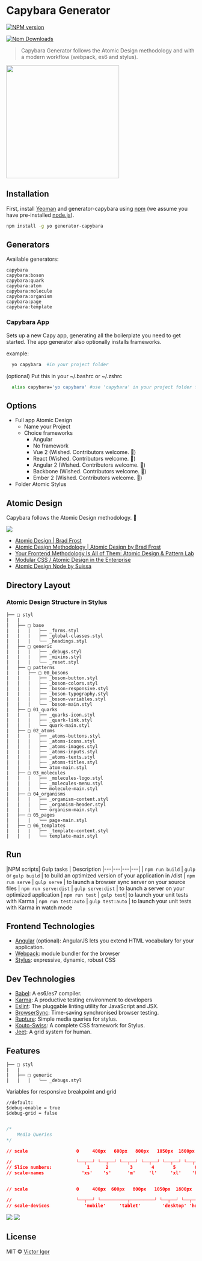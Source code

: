 # Capybara Generator 

[![NPM version][npm-image]][npm-url]

[![Npm Downloads](https://nodei.co/npm/generator-capybara.png?downloads=true&stars=true)](https://nodei.co/npm/generator-capybara.png?downloads=true&stars=true)

> Capybara Generator follows the Atomic Design methodology and with a modern workflow (webpack, es6 and stylus).

<img width="300"  src="https://media.giphy.com/media/pTX0wj6rPl7QA/giphy.gif"></img>

## Installation

First, install [Yeoman](http://yeoman.io) and generator-capybara using [npm](https://www.npmjs.com/) (we assume you have pre-installed [node.js](https://nodejs.org/)).

```bash
npm install -g yo generator-capybara
```

Generators
----------

Available generators:

    capybara
    capybara:boson
    capybara:quark
    capybara:atom
    capybara:molecule
    capybara:organism
    capybara:page
    capybara:template

### Capybara App
 
Sets up a new Capy app, generating all the boilerplate you need to get started. The app generator also optionally installs frameworks.

example:

```bash
  yo capybara  #in your project folder
```

(optional)
Put this in your ~/.bashrc or ~/.zshrc

```bash
  alias capybara='yo capybara' #use 'capybara' in your project folder for starting
```

Options
---------

- Full app Atomic Design
  - Name your Project
  - Choice frameworks
    - Angular 
    - No framework
    - Vue 2 (Wished. Contributors welcome. :star2:)
    - React (Wished. Contributors welcome. :star2:)
    - Angular 2 (Wished. Contributors welcome. :star2:)
    - Backbone (Wished. Contributors welcome. :star2:)
    - Ember 2 (Wished. Contributors welcome. :star2:)
- Folder Atomic Stylus


Atomic Design
---------------

Capybara follows the Atomic Design methodology. :small_orange_diamond:

![](https://www.phase2technology.com/wp-content/uploads/2014/02/icon-molecule.png)


- [Atomic Design | Brad Frost](http://bradfrost.com/blog/post/atomic-web-design/)
- [Atomic Design Methodology | Atomic Design by Brad Frost](http://atomicdesign.bradfrost.com/chapter-2/)
- [Your Frontend Methodology Is All of Them: Atomic Design & Pattern Lab](https://www.phase2technology.com/blog/your-frontend-methodology-is-all-of-them-atomic-design-patternlab/)
- [Modular CSS / Atomic Design in the Enterprise](https://cantina.co/modular-css-atomic-design-in-the-enterprise/)
- [Atomic Design Node by Suissa](https://github.com/Webschool-io/Node-Atomic-Design-Modelo-Padrao) 

Directory Layout
----------------

### Atomic Design Structure in Stylus

```
├── □ styl
|   |     
|   ├── □ base
|   |   |   ├── _forms.styl
|   |   |   ├── _global-classes.styl
|   |   |   └── _headings.styl
|   ├── □ generic
|   |   |   ├── _debugs.styl
|   |   |   ├── _mixins.styl
|   |   |   └── _reset.styl
|   ├── □ patterns                                   
|   |   ├── □ 00_bosons                        
|   |   |   ├── _boson-button.styl
|   |   |   ├── _boson-colors.styl
|   |   |   ├── _boson-responsive.styl
|   |   |   ├── _boson-typography.styl
|   |   |   ├── _boson-variables.styl
|   |   |   └──  boson-main.styl
|   ├── □ 01_quarks                        
|   |   |   ├── _quarks-icon.styl
|   |   |   ├── _quark-link.styl
|   |   |   └── quark-main.styl
|   ├── □ 02_atoms                        
|   |   |   ├── _atoms-buttons.styl
|   |   |   ├── _atoms-icons.styl
|   |   |   ├── _atoms-images.styl
|   |   |   ├── _atoms-inputs.styl
|   |   |   ├── _atoms-texts.styl
|   |   |   ├── _atoms-titles.styl
|   |   |   └── atom-main.styl
|   ├── □ 03_molecules                        
|   |   |   ├── _molecules-logo.styl
|   |   |   ├── _molecules-menu.styl
|   |   |   └── molecule-main.styl
|   ├── □ 04_organisms                        
|   |   |   ├── _organism-content.styl
|   |   |   ├── _organism-header.styl
|   |   |   └── organism-main.styl
|   ├── □ 05_pages                        
|   |   |   └── page-main.styl
|   ├── □ 06_templates                        
|   |   |   ├── _template-content.styl
|   |   |   └── template-main.styl
```

Run
-----

|NPM scripts| Gulp tasks | Description
|---|---|---|---|
| `npm run build` |  `gulp` or `gulp build` | to build an optimized version of your application in /dist
| `npm run serve` |  `gulp serve` | to launch a browser sync server on your source files
| `npm run serve:dist` | `gulp serve:dist` | to launch a server on your optimized application
| `npm run test` |  `gulp test`| to launch your unit tests with Karma
| `npm run test:auto`  | `gulp test:auto` | to launch your unit tests with Karma in watch mode

Frontend Technologies
---------------------
* [Angular](https://angularjs.org/) (optional): AngularJS lets you extend HTML vocabulary for your application.
* [Webpack](http://webpack.github.io/): module bundler for the browser
* [Stylus](http://stylus-lang.com/): expressive, dynamic, robust CSS

Dev Technologies
----------------

* [Babel](https://babeljs.io/): A es6/es7 compiler.
* [Karma](https://karma-runner.github.io): A productive testing environment to developers
* [Eslint](http://eslinbat.org/): The pluggable linting utility for JavaScript and JSX.
* [BrowserSync](https://www.browsersync.io/): Time-saving synchronised browser testing.
* [Rupture](https://github.com/jescalan/rupture): Simple media queries for stylus.
* [Kouto-Swiss](http://kouto-swiss.io/): A complete CSS framework for Stylus.
* [Jeet](http://jeet.gs/): A grid system for human.

Features
--------

```
├── □ styl
|   |     
|   ├── □ generic
|   |   |   └── _debugs.styl
```

Variables for responsive breakpoint and grid

```styl
//default:
$debug-enable = true
$debug-grid = false
```

```css

/*
    Media Queries
*/

// scale                  0     400px   600px   800px   1050px  1800px

//                        └──┬──┘ └──┬──┘ └──┬──┘ └──┬──┘ └──┬──┘ └──┬──
// Slice numbers:             1      2        3       4       5       6
// scale-names              'xs'    's'      'm'     'l'     'xl'    'hd'


// scale                  0     400px  600px   800px   1050px  1800px

//                        └──┬──┘ └──────────┬─────────┘ └──┬──┘ └──┬──
// scale-devices             'mobile'     'tablet'        'desktop' 'hd'
```

![](https://github.com/victorvoid/generator-capybara/blob/master/image-demo/mobile.png?raw=true)
![](https://github.com/victorvoid/generator-capybara/blob/master/image-demo/desktop.png?raw=true")

## License

MIT © [Victor Igor](https://github.com/VictorVoid/)


[npm-image]: https://badge.fury.io/js/generator-capybara.svg
[npm-url]: https://npmjs.org/package/generator-capybara
[travis-image]: https://travis-ci.org/VictorVoid/generator-capybara.svg?branch=master
[travis-url]: https://travis-ci.org/VictorVoid/generator-capybara
[daviddm-image]: https://david-dm.org/VictorVoid/generator-capybara.svg?theme=shields.io
[daviddm-url]: https://david-dm.org/VictorVoid/generator-capybara
[coveralls-image]: https://coveralls.io/repos/VictorVoid/generator-capybara/badge.svg
[coveralls-url]: https://coveralls.io/r/VictorVoid/generator-capybara
